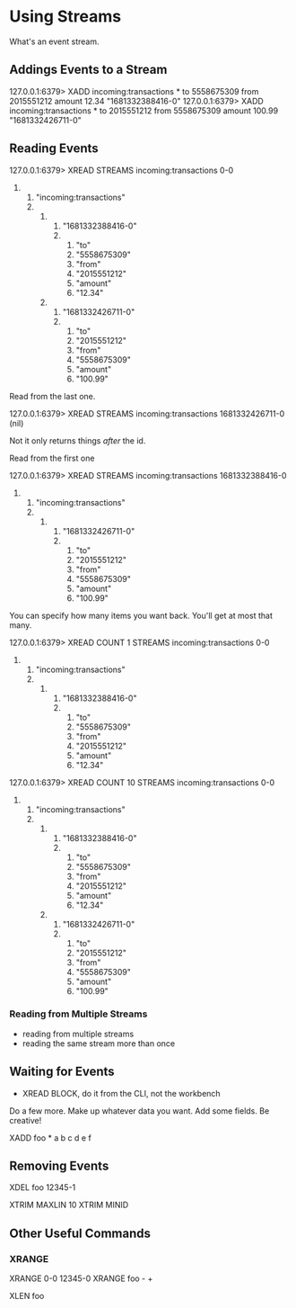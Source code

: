 # Using Streams #

What's an event stream.

## Addings Events to a Stream ##

127.0.0.1:6379> XADD incoming:transactions * to 5558675309 from 2015551212 amount 12.34
"1681332388416-0"
127.0.0.1:6379> XADD incoming:transactions * to 2015551212 from 5558675309 amount 100.99
"1681332426711-0"

## Reading Events ##

127.0.0.1:6379> XREAD STREAMS incoming:transactions 0-0
1) 1) "incoming:transactions"
   2) 1) 1) "1681332388416-0"
         2) 1) "to"
            2) "5558675309"
            3) "from"
            4) "2015551212"
            5) "amount"
            6) "12.34"
      2) 1) "1681332426711-0"
         2) 1) "to"
            2) "2015551212"
            3) "from"
            4) "5558675309"
            5) "amount"
            6) "100.99"

Read from the last one.

127.0.0.1:6379> XREAD STREAMS incoming:transactions 1681332426711-0
(nil)

Not it only returns things *after* the id.

Read from the first one

127.0.0.1:6379> XREAD STREAMS incoming:transactions 1681332388416-0
1) 1) "incoming:transactions"
   2) 1) 1) "1681332426711-0"
         2) 1) "to"
            2) "2015551212"
            3) "from"
            4) "5558675309"
            5) "amount"
            6) "100.99"


You can specify how many items you want back. You'll get at most that many.

127.0.0.1:6379> XREAD COUNT 1 STREAMS incoming:transactions 0-0
1) 1) "incoming:transactions"
   2) 1) 1) "1681332388416-0"
         2) 1) "to"
            2) "5558675309"
            3) "from"
            4) "2015551212"
            5) "amount"
            6) "12.34"


127.0.0.1:6379> XREAD COUNT 10 STREAMS incoming:transactions 0-0
1) 1) "incoming:transactions"
   2) 1) 1) "1681332388416-0"
         2) 1) "to"
            2) "5558675309"
            3) "from"
            4) "2015551212"
            5) "amount"
            6) "12.34"
      2) 1) "1681332426711-0"
         2) 1) "to"
            2) "2015551212"
            3) "from"
            4) "5558675309"
            5) "amount"
            6) "100.99"


### Reading from Multiple Streams

- reading from multiple streams
- reading the same stream more than once

## Waiting for Events

- XREAD BLOCK, do it from the CLI, not the workbench

Do a few more. Make up whatever data you want. Add some fields. Be creative!

XADD foo * a b c d e f



## Removing Events

XDEL foo 12345-1

XTRIM MAXLIN 10
XTRIM MINID

## Other Useful Commands ##

### XRANGE
XRANGE 0-0 12345-0
XRANGE foo - +

XLEN foo